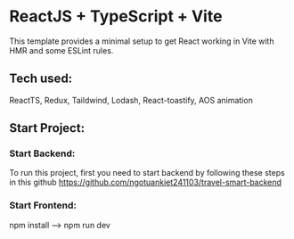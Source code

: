 # ReactJS + TypeScript + Vite

This template provides a minimal setup to get React working in Vite with HMR and some ESLint rules.

## Tech used:
 ReactTS, Redux, Taildwind, Lodash, React-toastify, AOS animation

## Start Project:
### Start Backend:
 To run this project, first you need to start backend by following these steps in this github
 https://github.com/ngotuankiet241103/travel-smart-backend

### Start Frontend:
 npm install --> npm run dev